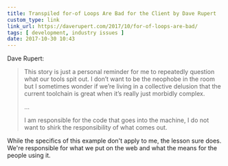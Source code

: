 ```yaml
---
title: Transpiled for-of Loops Are Bad for the Client by Dave Rupert
custom_type: link
link_url: https://daverupert.com/2017/10/for-of-loops-are-bad/
tags: [ development, industry issues ]
date: 2017-10-30 10:43
---
```


Dave Rupert:

> This story is just a personal reminder for me to repeatedly question what our tools spit out. I don’t want to be the neophobe in the room but I sometimes wonder if we’re living in a collective delusion that the current toolchain is great when it’s really just morbidly complex.
>
> …
>
> I am responsible for the code that goes into the machine, I do not want to shirk the responsibility of what comes out.

While the specifics of this example don't apply to me, the lesson sure does. We're responsible for what we put on the web and what the means for the people using it.